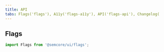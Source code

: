 ```yaml
---
title: API
tabs: Flags('flags'), A11y('flags-a11y'), API('flags-api'), Changelog('flags-changelog')
---
```


## Flags

```js
import Flags from '@semcore/ui/flags';
```

<TypesView type="FlagsProps" :types={...types} />

<script setup>import { data as types } from '@types.data.ts';</script>
